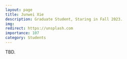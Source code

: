```yaml
---
layout: page
title: Junwei Xie
description: Graduate Student, Staring in Fall 2023.
img:
redirect: https://unsplash.com
importance: 107
category: Students
---
```


TBD.
